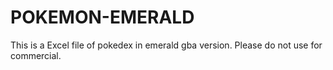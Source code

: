 # POKEMON-EMERALD
This is a Excel file of pokedex in emerald gba version.
Please do not use for commercial.
